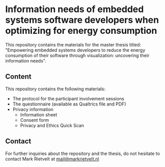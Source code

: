 # Information needs of embedded systems software developers when optimizing for energy consumption
This repository contains the materials for the master thesis titled: "Empowering embedded systems developers to reduce the energy consumption of their software through visualization: uncovering their information needs".

## Content
This repository contains the following materials:
- The protocol for the participant involvement sessions
- The questionnaire (available as Qualtrics file and PDF)
- Privacy information
    - Information sheet
    - Consent form
    - Privacy and Ethics Quick Scan

## Contact
For further inquiries about the repository and the thesis, do not hesitate to contact Mark Rietvelt at mail@markrietvelt.nl